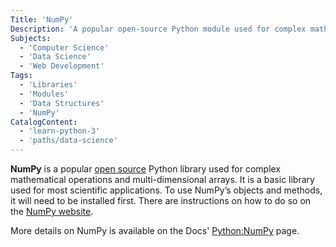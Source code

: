 ```yaml
---
Title: 'NumPy'
Description: 'A popular open-source Python module used for complex mathematical operations and multi-dimensional arrays.'
Subjects:
  - 'Computer Science'
  - 'Data Science'
  - 'Web Development'
Tags:
  - 'Libraries'
  - 'Modules'
  - 'Data Structures'
  - 'NumPy'
CatalogContent:
  - 'learn-python-3'
  - 'paths/data-science'
---
```


**NumPy** is a popular [open source](https://www.codecademy.com/resources/docs/general/open-source) Python library used for complex mathematical operations and multi-dimensional arrays. It is a basic library used for most scientific applications. To use NumPy’s objects and methods, it will need to be installed first. There are instructions on how to do so on the [NumPy website](https://numpy.org/install/).

More details on NumPy is available on the Docs' [Python:NumPy](https://www.codecademy.com/resources/docs/numpy) page.
